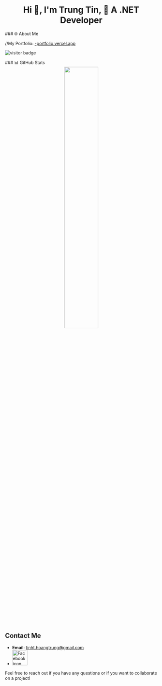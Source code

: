 <h1 align="center">Hi 👋, I'm Trung Tin, 🐍 A .NET Developer</h1>
### 🌐 About Me

//My Portfolio: [-portfolio.vercel.app](https://-portfolio.vercel.app)
  
<div>
  <p ">
  <img src="https://komarev.com/ghpvc/?username=tinht04&label=visitors&color=blue" alt="visitor badge"/>
</p>
</div>
### 📊 GitHub Stats
<div align="center">
  <img src="https://github-readme-stats.vercel.app/api/top-langs/?username=nhducminhqt&layout=compact&theme=radical" width="47%" />
</div>

## Contact Me
- **Email**: [tinht.hoangtrung@gmail.com](mailto:tinht.hoangtrung@gmail.com)
- <a href="https://www.facebook.com/tinht04" target="blank" >
    <img src="https://cdn-icons-png.flaticon.com/512/5968/5968764.png" alt="Facebook icon" width="50" height="50" />
  </a>

Feel free to reach out if you have any questions or if you want to collaborate on a project!







